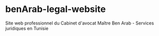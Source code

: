 # benArab-legal-website
Site web professionnel du Cabinet d'avocat Maître Ben Arab - Services juridiques en Tunisie

